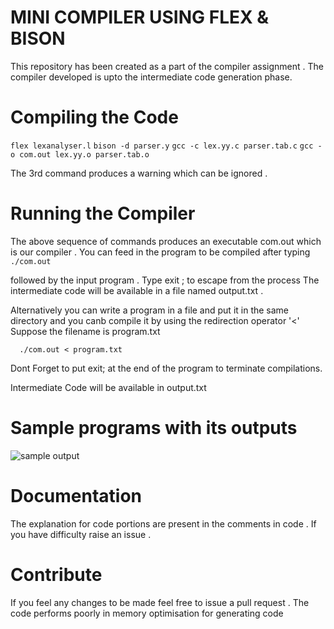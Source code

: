 # MINI COMPILER USING FLEX & BISON
This repository has been created as a part of the compiler assignment . The compiler developed is upto the intermediate code generation phase.

# Compiling the Code

  ```flex lexanalyser.l```
  ```bison -d parser.y```
  ```gcc -c lex.yy.c parser.tab.c```
  ```gcc -o com.out lex.yy.o parser.tab.o```
  
The 3rd command produces a warning which can be ignored .

# Running the Compiler

The above sequence of commands produces an executable com.out which is our compiler . You can feed in the program to be compiled after typing ```./com.out```

followed by the input program . Type exit ; to escape from the process The intermediate code will be available in a file named output.txt .

Alternatively you can write a program in a file and put it in the same directory and you canb compile it by using the redirection operator '<' Suppose the filename is program.txt

      ./com.out < program.txt
Dont Forget to put exit; at the end of the program to terminate compilations.

Intermediate Code will be available in output.txt

# Sample programs with its outputs
![sample output](screenshots/)
# Documentation
The explanation for code portions are present in the comments in code . If you have difficulty raise an issue .

# Contribute
If you feel any changes to be made feel free to issue a pull request . The code performs poorly in memory optimisation for generating code


